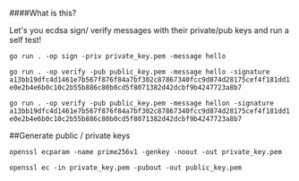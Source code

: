 ####What is this?

Let's you ecdsa sign/ verify messages with their private/pub keys  and run a self test!

```go run . -op sign -priv private_key.pem -message hello```

```go run . -op verify -pub public_key.pem -message hello -signature a13bb19dfc4d1461e7b567f876f84a7bf302c87867340fcc9d874d28175cef4f181dd1e0e2b4e6b0c10c2b55b886c80b0cd5f8071382d42dcbf9b4247723a8b7```


```go run . -op verify -pub public_key.pem -message hellon -signature a13bb19dfc4d1461e7b567f876f84a7bf302c87867340fcc9d874d28175cef4f181dd1e0e2b4e6b0c10c2b55b886c80b0cd5f8071382d42dcbf9b4247723a8b7```


##Generate public / private keys

```openssl ecparam -name prime256v1 -genkey -noout -out private_key.pem```

```openssl ec -in private_key.pem -pubout -out public_key.pem```